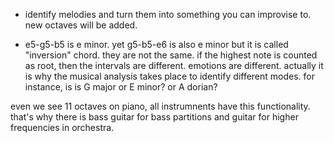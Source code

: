 - identify melodies and turn them into something you can improvise to.
new octaves will be added.

- e5-g5-b5 is e minor.
yet g5-b5-e6 is also e minor but it is called "inversion" chord. they are not the same. if the highest note is counted as root, then the intervals are different. emotions are different.
actually it is why the musical analysis takes place to identify different modes. for instance, is is G major or E minor? or A dorian? 

even we see 11 octaves on piano, all instrumnents have this functionality.
that's why there is bass guitar for bass partitions and guitar for higher frequencies in orchestra.